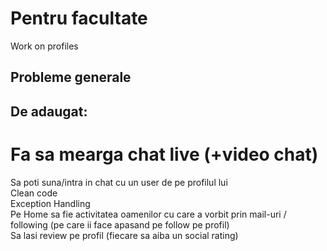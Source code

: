 <h1>Pentru facultate</h1>
Work on profiles
<h2>Probleme generale</h2>

<h2>De adaugat:</h2>
<h1>Fa sa mearga chat live (+video chat)</h1>
Sa poti suna/intra in chat cu un user de pe profilul lui<br>
Clean code<br>
Exception Handling<br>
Pe Home sa fie activitatea oamenilor cu care a vorbit prin mail-uri / following (pe care ii face apasand pe follow pe profil)<br>
Sa lasi review pe profil (fiecare sa aiba un social rating)<br>
